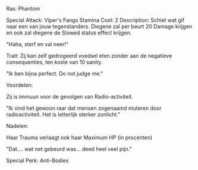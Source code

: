 Ras: Phantom

Special Attack: Viper's Fangs
	Stamina Cost: 2
	Description: Schiet wat gif naar een van jouw tegenstanders. Diegene zal per beurt 20 Damage krijgen en ook zal diegene de Slowed status effect krijgen.

"Haha, sterf en val neer!"

Trait: Zij kan zelf gedrogeerd voedsel eten zonder aan de negatieve consequenties, ten koste van 10 sanity.

"Ik ben bijna perfect. Do not judge me."

Voordelen:

Zij is immuun voor de gevolgen van Radio-activiteit.

"Ik vind het gewoon raar dat mensen zogenaamd muteren door radioactiviteit. Het is letterlijk sterker zonlicht."

Nadelen: 

Haar Trauma verlaagt ook haar Maximum HP (in procenten)

"Dat.... wat net gebeurd was... deed heel veel pijn."

Special Perk: Anti-Bodies 